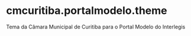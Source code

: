 # cmcuritiba.portalmodelo.theme
Tema da Câmara Municipal de Curitiba para o Portal Modelo do Interlegis
